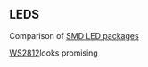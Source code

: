 ## LEDS

Comparison of [SMD LED packages](https://digistump.com/board/index.php?topic=991.0)

[WS2812](https://www.aliexpress.com/item/10-1000pcs-WS2812B-4pins-5050-SMD-Black-White-version-WS2812-Individually-Addressable-Digital-RGB-LED-Chip/32453497583.html?spm=2114.search0104.3.9.SQRkjg&ws_ab_test=searchweb0_0,searchweb201602_5_10152_10151_10065_10344_10130_10068_10324_10547_10342_10325_10546_10343_10340_10548_10341_10545_10084_10083_10615_10307_10059_10314_10534_100031_10604_10103_10142,searchweb201603_6,ppcSwitch_2&algo_expid=e0c2d9cf-1b8c-430d-bd92-4fb4816360b5-1&algo_pvid=e0c2d9cf-1b8c-430d-bd92-4fb4816360b5&priceBeautifyAB=0)looks promising
